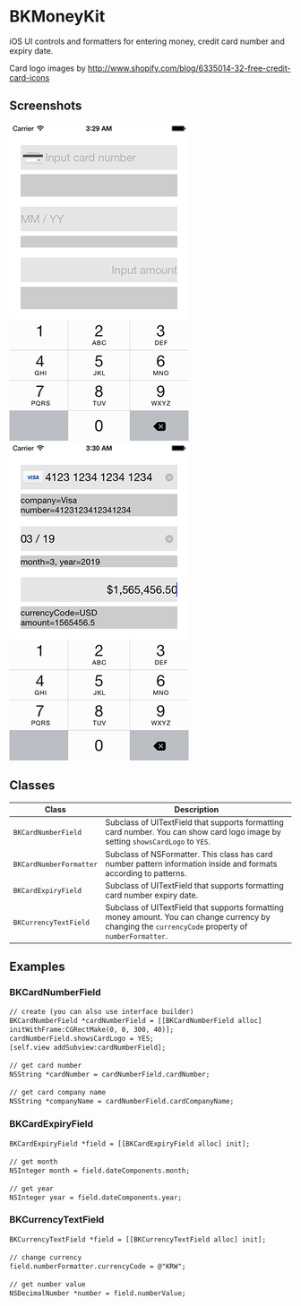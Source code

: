 BKMoneyKit
==========

iOS UI controls and formatters for entering money, credit card number and expiry date.

Card logo images by http://www.shopify.com/blog/6335014-32-free-credit-card-icons

## Screenshots
![Screenshot](./Screenshots/money_kit_01.png)
![Screenshot](./Screenshots/money_kit_02.png)


## Classes
| Class | Description |
| ----- | ----------- |
| ```BKCardNumberField``` | Subclass of UITextField that supports formatting card number. You can show card logo image by setting ```showsCardLogo``` to ```YES```. |
| ```BKCardNumberFormatter``` | Subclass of NSFormatter. This class has card number pattern information inside and formats according to patterns. |
| ```BKCardExpiryField``` | Subclass of UITextField that supports formatting card number expiry date. |
| ```BKCurrencyTextField``` | Subclass of UITextField that supports formatting money amount. You can change currency by changing the ```currencyCode``` property of ```numberFormatter```. |

## Examples

### BKCardNumberField

```objc
// create (you can also use interface builder)
BKCardNumberField *cardNumberField = [[BKCardNumberField alloc] initWithFrame:CGRectMake(0, 0, 300, 40)];
cardNumberField.showsCardLogo = YES;
[self.view addSubview:cardNumberField];

// get card number
NSString *cardNumber = cardNumberField.cardNumber;

// get card company name
NSString *companyName = cardNumberField.cardCompanyName;
```

### BKCardExpiryField

```objc
BKCardExpiryField *field = [[BKCardExpiryField alloc] init];

// get month
NSInteger month = field.dateComponents.month;

// get year
NSInteger year = field.dateComponents.year;
```

### BKCurrencyTextField

```objc
BKCurrencyTextField *field = [[BKCurrencyTextField alloc] init];

// change currency
field.numberFormatter.currencyCode = @"KRW";

// get number value
NSDecimalNumber *number = field.numberValue;
```
